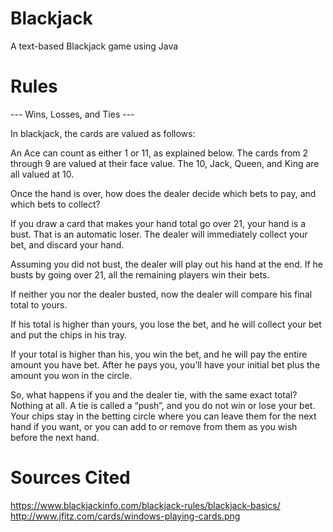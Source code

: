 # Blackjack
A text-based Blackjack game using Java

# Rules
--- Wins, Losses, and Ties ---


In blackjack, the cards are valued as follows:

An Ace can count as either 1 or 11, as explained below.
The cards from 2 through 9 are valued at their face value.
The 10, Jack, Queen, and King are all valued at 10.

Once the hand is over, how does the dealer decide which bets to pay, and which bets to collect?

If you draw a card that makes your hand total go over 21, your hand is a bust. That is an automatic loser. The dealer will immediately collect your bet, and discard your hand.

Assuming you did not bust, the dealer will play out his hand at the end. If he busts by going over 21, all the remaining players win their bets.

If neither you nor the dealer busted, now the dealer will compare his final total to yours.

If his total is higher than yours, you lose the bet, and he will collect your bet and put the chips in his tray.

If your total is higher than his, you win the bet, and he will pay the entire amount you have bet. After he pays you, you’ll have your initial bet plus the amount you won in the circle.

So, what happens if you and the dealer tie, with the same exact total? Nothing at all. A tie is called a “push”, and you do not win or lose your bet. Your chips stay in the betting circle where you can leave them for the next hand if you want, or you can add to or remove from them as you wish before the next hand.

# Sources Cited
https://www.blackjackinfo.com/blackjack-rules/blackjack-basics/
http://www.jfitz.com/cards/windows-playing-cards.png
